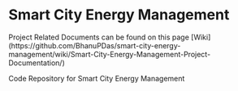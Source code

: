 # Smart City Energy Management
<p> Project Related Documents can be found on this page [Wiki](https://github.com/BhanuPDas/smart-city-energy-management/wiki/Smart-City-Energy-Management-Project-Documentation/) </p>
Code Repository for Smart City Energy Management
